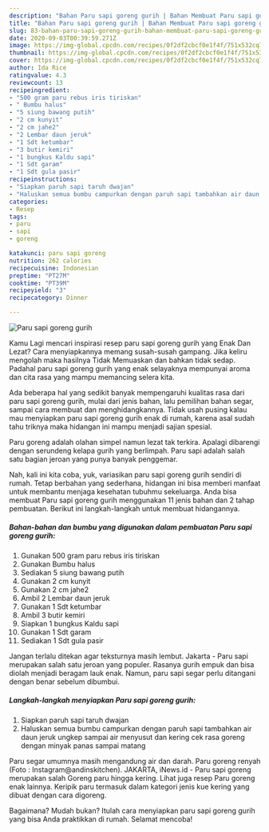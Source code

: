 ```yaml
---
description: "Bahan Paru sapi goreng gurih | Bahan Membuat Paru sapi goreng gurih Yang Enak Banget"
title: "Bahan Paru sapi goreng gurih | Bahan Membuat Paru sapi goreng gurih Yang Enak Banget"
slug: 83-bahan-paru-sapi-goreng-gurih-bahan-membuat-paru-sapi-goreng-gurih-yang-enak-banget
date: 2020-09-03T00:39:59.271Z
image: https://img-global.cpcdn.com/recipes/0f2df2cbcf0e1f4f/751x532cq70/paru-sapi-goreng-gurih-foto-resep-utama.jpg
thumbnail: https://img-global.cpcdn.com/recipes/0f2df2cbcf0e1f4f/751x532cq70/paru-sapi-goreng-gurih-foto-resep-utama.jpg
cover: https://img-global.cpcdn.com/recipes/0f2df2cbcf0e1f4f/751x532cq70/paru-sapi-goreng-gurih-foto-resep-utama.jpg
author: Ida Rice
ratingvalue: 4.3
reviewcount: 13
recipeingredient:
- "500 gram paru rebus iris tiriskan"
- " Bumbu halus"
- "5 siung bawang putih"
- "2 cm kunyit"
- "2 cm jahe2"
- "2 Lembar daun jeruk"
- "1 Sdt ketumbar"
- "3 butir kemiri"
- "1 bungkus Kaldu sapi"
- "1 Sdt garam"
- "1 Sdt gula pasir"
recipeinstructions:
- "Siapkan paruh sapi taruh dwajan"
- "Haluskan semua bumbu campurkan dengan paruh sapi tambahkan air daun jeruk ungkep sampai air menyusut dan kering cek rasa goreng dengan minyak panas sampai matang"
categories:
- Resep
tags:
- paru
- sapi
- goreng

katakunci: paru sapi goreng 
nutrition: 262 calories
recipecuisine: Indonesian
preptime: "PT27M"
cooktime: "PT39M"
recipeyield: "3"
recipecategory: Dinner

---
```



![Paru sapi goreng gurih](https://img-global.cpcdn.com/recipes/0f2df2cbcf0e1f4f/751x532cq70/paru-sapi-goreng-gurih-foto-resep-utama.jpg)

Kamu Lagi mencari inspirasi resep paru sapi goreng gurih yang Enak Dan Lezat? Cara menyiapkannya memang susah-susah gampang. Jika keliru mengolah maka hasilnya Tidak Memuaskan dan bahkan tidak sedap. Padahal paru sapi goreng gurih yang enak selayaknya mempunyai aroma dan cita rasa yang mampu memancing selera kita.

Ada beberapa hal yang sedikit banyak mempengaruhi kualitas rasa dari paru sapi goreng gurih, mulai dari jenis bahan, lalu pemilihan bahan segar, sampai cara membuat dan menghidangkannya. Tidak usah pusing kalau mau menyiapkan paru sapi goreng gurih enak di rumah, karena asal sudah tahu triknya maka hidangan ini mampu menjadi sajian spesial.

Paru goreng adalah olahan simpel namun lezat tak terkira. Apalagi dibarengi dengan serundeng kelapa gurih yang berlimpah. Paru sapi adalah salah satu bagian jeroan yang punya banyak penggemar.


Nah, kali ini kita coba, yuk, variasikan paru sapi goreng gurih sendiri di rumah. Tetap berbahan yang sederhana, hidangan ini bisa memberi manfaat untuk membantu menjaga kesehatan tubuhmu sekeluarga. Anda bisa membuat Paru sapi goreng gurih menggunakan 11 jenis bahan dan 2 tahap pembuatan. Berikut ini langkah-langkah untuk membuat hidangannya.

<!--inarticleads1-->

##### Bahan-bahan dan bumbu yang digunakan dalam pembuatan Paru sapi goreng gurih:

1. Gunakan 500 gram paru rebus iris tiriskan
1. Gunakan  Bumbu halus
1. Sediakan 5 siung bawang putih
1. Gunakan 2 cm kunyit
1. Gunakan 2 cm jahe2
1. Ambil 2 Lembar daun jeruk
1. Gunakan 1 Sdt ketumbar
1. Ambil 3 butir kemiri
1. Siapkan 1 bungkus Kaldu sapi
1. Gunakan 1 Sdt garam
1. Sediakan 1 Sdt gula pasir


Jangan terlalu ditekan agar teksturnya masih lembut. Jakarta - Paru sapi merupakan salah satu jeroan yang populer. Rasanya gurih empuk dan bisa diolah menjadi beragam lauk enak. Namun, paru sapi segar perlu ditangani dengan benar sebelum dibumbui. 

<!--inarticleads2-->

##### Langkah-langkah menyiapkan Paru sapi goreng gurih:

1. Siapkan paruh sapi taruh dwajan
1. Haluskan semua bumbu campurkan dengan paruh sapi tambahkan air daun jeruk ungkep sampai air menyusut dan kering cek rasa goreng dengan minyak panas sampai matang


Paru segar umumnya masih mengandung air dan darah. Paru goreng renyah (Foto : Instagram@andinskitchen). JAKARTA, iNews.id - Paru sapi goreng merupakan salah Goreng paru hingga kering. Lihat juga resep Paru goreng enak lainnya. Keripik paru termasuk dalam kategori jenis kue kering yang dibuat dengan cara digoreng. 

Bagaimana? Mudah bukan? Itulah cara menyiapkan paru sapi goreng gurih yang bisa Anda praktikkan di rumah. Selamat mencoba!
